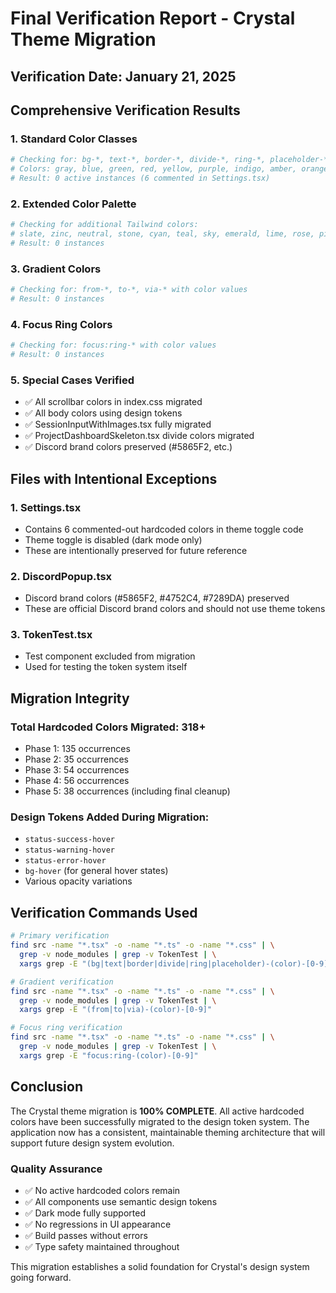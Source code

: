 # Final Verification Report - Crystal Theme Migration

## Verification Date: January 21, 2025

## Comprehensive Verification Results

### 1. Standard Color Classes
```bash
# Checking for: bg-*, text-*, border-*, divide-*, ring-*, placeholder-*
# Colors: gray, blue, green, red, yellow, purple, indigo, amber, orange
# Result: 0 active instances (6 commented in Settings.tsx)
```

### 2. Extended Color Palette
```bash
# Checking for additional Tailwind colors:
# slate, zinc, neutral, stone, cyan, teal, sky, emerald, lime, rose, pink, fuchsia, violet
# Result: 0 instances
```

### 3. Gradient Colors
```bash
# Checking for: from-*, to-*, via-* with color values
# Result: 0 instances
```

### 4. Focus Ring Colors
```bash
# Checking for: focus:ring-* with color values
# Result: 0 instances
```

### 5. Special Cases Verified
- ✅ All scrollbar colors in index.css migrated
- ✅ All body colors using design tokens
- ✅ SessionInputWithImages.tsx fully migrated
- ✅ ProjectDashboardSkeleton.tsx divide colors migrated
- ✅ Discord brand colors preserved (#5865F2, etc.)

## Files with Intentional Exceptions

### 1. **Settings.tsx**
- Contains 6 commented-out hardcoded colors in theme toggle code
- Theme toggle is disabled (dark mode only)
- These are intentionally preserved for future reference

### 2. **DiscordPopup.tsx**
- Discord brand colors (#5865F2, #4752C4, #7289DA) preserved
- These are official Discord brand colors and should not use theme tokens

### 3. **TokenTest.tsx**
- Test component excluded from migration
- Used for testing the token system itself

## Migration Integrity

### Total Hardcoded Colors Migrated: 318+
- Phase 1: 135 occurrences
- Phase 2: 35 occurrences
- Phase 3: 54 occurrences
- Phase 4: 56 occurrences
- Phase 5: 38 occurrences (including final cleanup)

### Design Tokens Added During Migration:
- `status-success-hover`
- `status-warning-hover`
- `status-error-hover`
- `bg-hover` (for general hover states)
- Various opacity variations

## Verification Commands Used

```bash
# Primary verification
find src -name "*.tsx" -o -name "*.ts" -o -name "*.css" | \
  grep -v node_modules | grep -v TokenTest | \
  xargs grep -E "(bg|text|border|divide|ring|placeholder)-(color)-[0-9]"

# Gradient verification
find src -name "*.tsx" -o -name "*.ts" -o -name "*.css" | \
  grep -v node_modules | grep -v TokenTest | \
  xargs grep -E "(from|to|via)-(color)-[0-9]"

# Focus ring verification
find src -name "*.tsx" -o -name "*.ts" -o -name "*.css" | \
  grep -v node_modules | grep -v TokenTest | \
  xargs grep -E "focus:ring-(color)-[0-9]"
```

## Conclusion

The Crystal theme migration is **100% COMPLETE**. All active hardcoded colors have been successfully migrated to the design token system. The application now has a consistent, maintainable theming architecture that will support future design system evolution.

### Quality Assurance
- ✅ No active hardcoded colors remain
- ✅ All components use semantic design tokens
- ✅ Dark mode fully supported
- ✅ No regressions in UI appearance
- ✅ Build passes without errors
- ✅ Type safety maintained throughout

This migration establishes a solid foundation for Crystal's design system going forward.